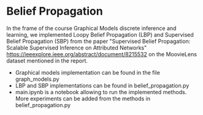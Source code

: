# Belief Propagation

In the frame of the course Graphical Models discrete inference and learning, we implemented Loopy Belief Propagation (LBP) and Supervised Belief Propagation (SBP) from the paper "Supervised Belief Propagation: Scalable Supervised Inference on Attributed Networks"  https://ieeexplore.ieee.org/abstract/document/8215532  on the MoovieLens dataset mentioned in the report.

- Graphical models implementation can be found in the file graph_models.py
- LBP and SBP implementations can be found in belief_propagation.py
- main.ipynb is a notebook allowing to run the implemented methods. More experiments can be added from the methods in belief_propagation.py
